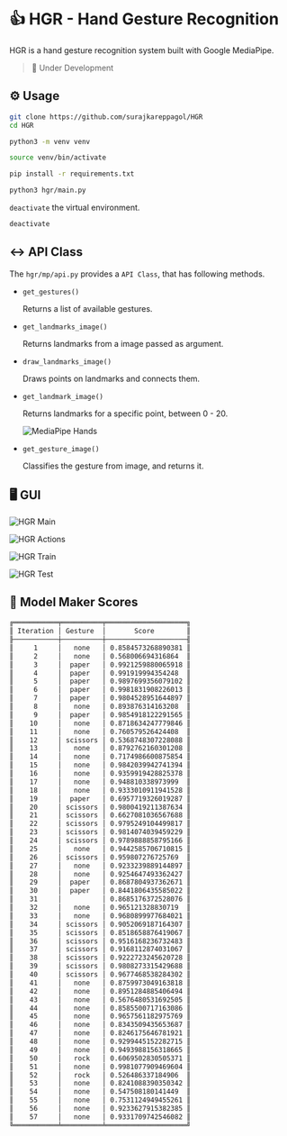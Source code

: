 # 👍 HGR - Hand Gesture Recognition

HGR is a hand gesture recognition system built with Google MediaPipe.

> 🚧 Under Development

## ⚙️ Usage

```sh
git clone https://github.com/surajkareppagol/HGR
cd HGR
```

```sh
python3 -m venv venv
```

```sh
source venv/bin/activate
```

```sh
pip install -r requirements.txt
```

```sh
python3 hgr/main.py
```

`deactivate` the virtual environment.

```sh
deactivate
```

## ↔️ API Class

The `hgr/mp/api.py` provides a `API Class`, that has following methods.

- `get_gestures()`

  Returns a list of available gestures.

- `get_landmarks_image()`

  Returns landmarks from a image passed as argument.

- `draw_landmarks_image()`

  Draws points on landmarks and connects them.

- `get_landmark_image()`

  Returns landmarks for a specific point, between 0 - 20.

  ![MediaPipe Hands](https://developers.google.com/static/mediapipe/images/solutions/hand-landmarks.png)

- `get_gesture_image()`

  Classifies the gesture from image, and returns it.

## 🖥️ GUI

![HGR Main](https://raw.githubusercontent.com/surajkareppagol/Project-Assets/main/HGR/HGR%20Main.png)

![HGR Actions](https://raw.githubusercontent.com/surajkareppagol/Project-Assets/main/HGR/HGR%20Actions.png)

![HGR Train](https://raw.githubusercontent.com/surajkareppagol/Project-Assets/main/HGR/HGR%20Train.png)

![HGR Test](https://raw.githubusercontent.com/surajkareppagol/Project-Assets/main/HGR/HGR%20Test.png)

## 🎯 Model Maker Scores

```txt
╔═══════════╤══════════╤════════════════════╗
║ Iteration │ Gesture  │       Score        ║
╟───────────┼──────────┼────────────────────╢
║     1     │   none   │ 0.8584573268890381 ║
║     2     │   none   │ 0.568006694316864  ║
║     3     │  paper   │ 0.9921259880065918 ║
║     4     │  paper   │ 0.991919994354248  ║
║     5     │  paper   │ 0.9897699356079102 ║
║     6     │  paper   │ 0.9981831908226013 ║
║     7     │  paper   │ 0.9804528951644897 ║
║     8     │   none   │ 0.893876314163208  ║
║     9     │  paper   │ 0.9854918122291565 ║
║    10     │   none   │ 0.8718634247779846 ║
║    11     │   none   │ 0.760579526424408  ║
║    12     │ scissors │ 0.5368748307228088 ║
║    13     │   none   │ 0.8792762160301208 ║
║    14     │   none   │ 0.7174986600875854 ║
║    15     │   none   │ 0.9842039942741394 ║
║    16     │   none   │ 0.9359919428825378 ║
║    17     │   none   │ 0.948810338973999  ║
║    18     │   none   │ 0.9333010911941528 ║
║    19     │  paper   │ 0.6957719326019287 ║
║    20     │ scissors │ 0.9800419211387634 ║
║    21     │ scissors │ 0.6627081036567688 ║
║    22     │ scissors │ 0.9795249104499817 ║
║    23     │ scissors │ 0.9814074039459229 ║
║    24     │ scissors │ 0.9789888858795166 ║
║    25     │   none   │ 0.9442585706710815 ║
║    26     │ scissors │ 0.959807276725769  ║
║    27     │   none   │ 0.9233239889144897 ║
║    28     │   none   │ 0.9254647493362427 ║
║    29     │  paper   │ 0.8687804937362671 ║
║    30     │  paper   │ 0.8441806435585022 ║
║    31     │          │ 0.8685176372528076 ║
║    32     │   none   │ 0.965121328830719  ║
║    33     │   none   │ 0.9680899977684021 ║
║    34     │ scissors │ 0.9052069187164307 ║
║    35     │ scissors │ 0.8518658876419067 ║
║    36     │ scissors │ 0.9516168236732483 ║
║    37     │ scissors │ 0.9168112874031067 ║
║    38     │ scissors │ 0.9222723245620728 ║
║    39     │ scissors │ 0.9808273315429688 ║
║    40     │ scissors │ 0.9677468538284302 ║
║    41     │   none   │ 0.8759973049163818 ║
║    42     │   none   │ 0.8951284885406494 ║
║    43     │   none   │ 0.5676480531692505 ║
║    44     │   none   │ 0.8585500717163086 ║
║    45     │   none   │ 0.9657561182975769 ║
║    46     │   none   │ 0.8343509435653687 ║
║    47     │   none   │ 0.8246175646781921 ║
║    48     │   none   │ 0.9299445152282715 ║
║    49     │   none   │ 0.9493988156318665 ║
║    50     │   rock   │ 0.6069502830505371 ║
║    51     │   none   │ 0.9981077909469604 ║
║    52     │   rock   │ 0.526486337184906  ║
║    53     │   none   │ 0.8241088390350342 ║
║    54     │   none   │ 0.547508180141449  ║
║    55     │   none   │ 0.7531124949455261 ║
║    56     │   none   │ 0.9233627915382385 ║
║    57     │   none   │ 0.9331709742546082 ║
╚═══════════╧══════════╧════════════════════╝
```
